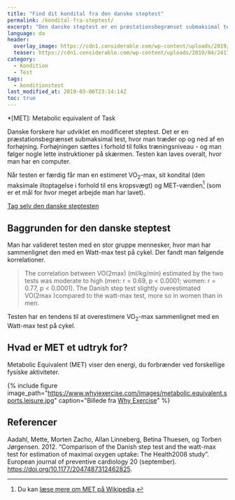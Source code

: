 ```yaml
---
title: "Find dit kondital fra den danske steptest"
permalink: /kondital-fra-steptest/
excerpt: "Den danske steptest er en præstationsbegrænset submaksimal test, der estimerer den maksimale iltoptagelse og konditallet"
language: da
header:
  overlay_image: https://cdn1.considerable.com/wp-content/uploads/2019/04/24170055/heart-beat-line-end-of-life-picture.jpg
  teaser: https://cdn1.considerable.com/wp-content/uploads/2019/04/24170055/heart-beat-line-end-of-life-picture.jpg
category:
  - Kondition
  - Test
tags:
  - konditionstest
last_modified_at: 2019-03-06T23:14:14Z
toc: true
---
```


*[MET]: Metabolic equivalent of Task

Danske forskere har udviklet en modificeret steptest. Det er en præstationsbegrænset submaksimal test, hvor man træder op og ned af en forhøjning. Forhøjningen sættes i forhold til folks træningsniveau - og man følger nogle lette instruktioner på skærmen. Testen kan laves overalt, hvor man har en computer.

Når testen er færdig får man en estimeret VO<sub>2</sub>-max, sit kondital (den maksimale iltoptagelse i forhold til ens kropsvægt) og MET-værdien[^note] (som er et mål for hvor meget arbejde man har lavet).

[^note]: Du kan [læse mere om MET på Wikipedia](https://en.wikipedia.org/wiki/Metabolic_equivalent_of_task).

[Tag selv den danske steptesten](http://www.steptest.dk)

## Baggrunden for den danske steptest

Man har valideret testen med en stor gruppe mennesker, hvor man har sammenlignet den med en Watt-max test på cykel. Der fandt man følgende korrelationer.

> The correlation between VO(2max) (ml/kg/min) estimated by the two tests was moderate to high (men: r = 0.69, p < 0.0001; women: r = 0.77, p < 0.0001). The Danish step test slightly overestimated VO(2max )compared to the watt-max test, more so in women than in men. 

Testen har en tendens til at overestimere VO<sub>2</sub>-max sammenlignet med en Watt-max test på cykel.

## Hvad er MET et udtryk for?

Metabolic Equivalent (MET) viser den energi, du forbrænder ved forskellige fysiske aktiviteter.

{% include figure image_path="https://www.whyiexercise.com/images/metabolic.equivalent.sports.leisure.jpg" caption="Billede fra [Why Exercise](https://www.whyiexercise.com/metabolic-equivalent.html)" %}

## Referencer

Aadahl, Mette, Morten Zacho, Allan Linneberg, Betina Thuesen, og Torben Jørgensen. 2012. “Comparison of the Danish step test and the watt-max test for estimation of maximal oxygen uptake: The Health2008 study”. European journal of preventive cardiology 20 (september). https://doi.org/10.1177/2047487312462825.
